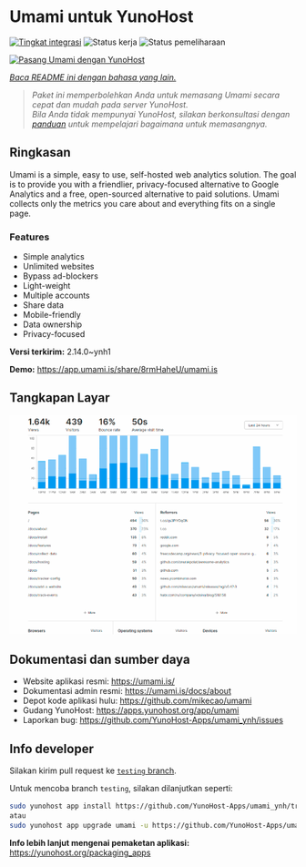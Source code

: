 <!--
N.B.: README ini dibuat secara otomatis oleh <https://github.com/YunoHost/apps/tree/master/tools/readme_generator>
Ini TIDAK boleh diedit dengan tangan.
-->

# Umami untuk YunoHost

[![Tingkat integrasi](https://apps.yunohost.org/badge/integration/umami)](https://ci-apps.yunohost.org/ci/apps/umami/)
![Status kerja](https://apps.yunohost.org/badge/state/umami)
![Status pemeliharaan](https://apps.yunohost.org/badge/maintained/umami)

[![Pasang Umami dengan YunoHost](https://install-app.yunohost.org/install-with-yunohost.svg)](https://install-app.yunohost.org/?app=umami)

*[Baca README ini dengan bahasa yang lain.](./ALL_README.md)*

> *Paket ini memperbolehkan Anda untuk memasang Umami secara cepat dan mudah pada server YunoHost.*  
> *Bila Anda tidak mempunyai YunoHost, silakan berkonsultasi dengan [panduan](https://yunohost.org/install) untuk mempelajari bagaimana untuk memasangnya.*

## Ringkasan

Umami is a simple, easy to use, self-hosted web analytics solution. The goal is to provide you with a friendlier, privacy-focused alternative to Google Analytics and a free, open-sourced alternative to paid solutions. Umami collects only the metrics you care about and everything fits on a single page. 

### Features

- Simple analytics
- Unlimited websites
- Bypass ad-blockers
- Light-weight
- Multiple accounts
- Share data
- Mobile-friendly
- Data ownership
- Privacy-focused


**Versi terkirim:** 2.14.0~ynh1

**Demo:** <https://app.umami.is/share/8rmHaheU/umami.is>

## Tangkapan Layar

![Tangkapan Layar pada Umami](./doc/screenshots/dark.png)

## Dokumentasi dan sumber daya

- Website aplikasi resmi: <https://umami.is/>
- Dokumentasi admin resmi: <https://umami.is/docs/about>
- Depot kode aplikasi hulu: <https://github.com/mikecao/umami>
- Gudang YunoHost: <https://apps.yunohost.org/app/umami>
- Laporkan bug: <https://github.com/YunoHost-Apps/umami_ynh/issues>

## Info developer

Silakan kirim pull request ke [`testing` branch](https://github.com/YunoHost-Apps/umami_ynh/tree/testing).

Untuk mencoba branch `testing`, silakan dilanjutkan seperti:

```bash
sudo yunohost app install https://github.com/YunoHost-Apps/umami_ynh/tree/testing --debug
atau
sudo yunohost app upgrade umami -u https://github.com/YunoHost-Apps/umami_ynh/tree/testing --debug
```

**Info lebih lanjut mengenai pemaketan aplikasi:** <https://yunohost.org/packaging_apps>
